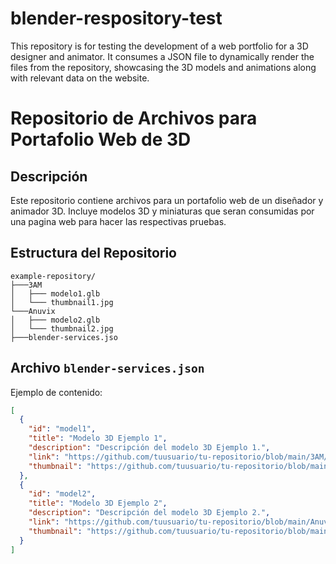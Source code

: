 # blender-respository-test
This repository is for testing the development of a web portfolio for a 3D designer and animator. It consumes a JSON file to dynamically render the files from the repository, showcasing the 3D models and animations along with relevant data on the website.
 
# Repositorio de Archivos para Portafolio Web de 3D

## Descripción

Este repositorio contiene archivos para un portafolio web de un diseñador y animador 3D. Incluye modelos 3D y miniaturas que seran consumidas por una pagina web para hacer las respectivas pruebas.

## Estructura del Repositorio

```
example-repository/
├───3AM
│   ├─── modelo1.glb
│   └─── thumbnail1.jpg
└───Anuvix
│   ├─── modelo2.glb
│   └─── thumbnail2.jpg
├───blender-services.jso
```

## Archivo `blender-services.json`

Ejemplo de contenido:

```json
[
  {
    "id": "model1",
    "title": "Modelo 3D Ejemplo 1",
    "description": "Descripción del modelo 3D Ejemplo 1.",
    "link": "https://github.com/tuusuario/tu-repositorio/blob/main/3AM/modelo1.glb",
    "thumbnail": "https://github.com/tuusuario/tu-repositorio/blob/main/3AM/thumbnail1.jpg"
  },
  {
    "id": "model2",
    "title": "Modelo 3D Ejemplo 2",
    "description": "Descripción del modelo 3D Ejemplo 2.",
    "link": "https://github.com/tuusuario/tu-repositorio/blob/main/Anuvix/modelo2.glb",
    "thumbnail": "https://github.com/tuusuario/tu-repositorio/blob/main/Anuvix/thumbnail2.jpg"
  }
]
```
 
